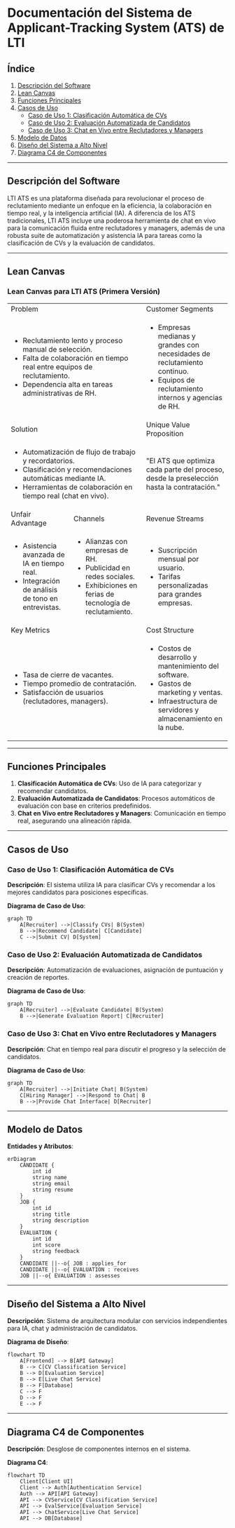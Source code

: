 
# Documentación del Sistema de Applicant-Tracking System (ATS) de LTI

## Índice

1. [Descripción del Software](#descripcion-del-software)
2. [Lean Canvas](#lean-canvas)
3. [Funciones Principales](#funciones-principales)
4. [Casos de Uso](#casos-de-uso)
    - [Caso de Uso 1: Clasificación Automática de CVs](#caso-de-uso-1-clasificacion-automatica-de-cvs)
    - [Caso de Uso 2: Evaluación Automatizada de Candidatos](#caso-de-uso-2-evaluacion-automatizada-de-candidatos)
    - [Caso de Uso 3: Chat en Vivo entre Reclutadores y Managers](#caso-de-uso-3-chat-en-vivo-entre-reclutadores-y-managers)
5. [Modelo de Datos](#modelo-de-datos)
6. [Diseño del Sistema a Alto Nivel](#diseno-del-sistema-a-alto-nivel)
7. [Diagrama C4 de Componentes](#diagrama-c4-de-componentes)

---

## Descripción del Software

LTI ATS es una plataforma diseñada para revolucionar el proceso de reclutamiento mediante un enfoque en la eficiencia, la colaboración en tiempo real, y la inteligencia artificial (IA). A diferencia de los ATS tradicionales, LTI ATS incluye una poderosa herramienta de chat en vivo para la comunicación fluida entre reclutadores y managers, además de una robusta suite de automatización y asistencia IA para tareas como la clasificación de CVs y la evaluación de candidatos.

---

## Lean Canvas

### Lean Canvas para LTI ATS (Primera Versión)

<table>
    <tr>
        <td colspan="2">Problem</td>
        <td>Customer Segments</td>
    </tr>
    <tr>
        <td colspan="2">
            <ul>
                <li>Reclutamiento lento y proceso manual de selección.</li>
                <li>Falta de colaboración en tiempo real entre equipos de reclutamiento.</li>
                <li>Dependencia alta en tareas administrativas de RH.</li>
            </ul>
        </td>
        <td>
            <ul>
                <li>Empresas medianas y grandes con necesidades de reclutamiento continuo.</li>
                <li>Equipos de reclutamiento internos y agencias de RH.</li>
            </ul>
        </td>
    </tr>
    <tr>
        <td colspan="2">Solution</td>
        <td>Unique Value Proposition</td>
    </tr>
    <tr>
        <td colspan="2">
            <ul>
                <li>Automatización de flujo de trabajo y recordatorios.</li>
                <li>Clasificación y recomendaciones automáticas mediante IA.</li>
                <li>Herramientas de colaboración en tiempo real (chat en vivo).</li>
            </ul>
        </td>
        <td>"El ATS que optimiza cada parte del proceso, desde la preselección hasta la contratación."</td>
    </tr>
    <tr>
        <td>Unfair Advantage</td>
        <td>Channels</td>
        <td>Revenue Streams</td>
    </tr>
    <tr>
        <td>
            <ul>
                <li>Asistencia avanzada de IA en tiempo real.</li>
                <li>Integración de análisis de tono en entrevistas.</li>
            </ul>
        </td>
        <td>
            <ul>
                <li>Alianzas con empresas de RH.</li>
                <li>Publicidad en redes sociales.</li>
                <li>Exhibiciones en ferias de tecnología de reclutamiento.</li>
            </ul>
        </td>
        <td>
            <ul>
                <li>Suscripción mensual por usuario.</li>
                <li>Tarifas personalizadas para grandes empresas.</li>
            </ul>
        </td>
    </tr>
    <tr>
        <td colspan="2">Key Metrics</td>
        <td>Cost Structure</td>
    </tr>
    <tr>
        <td colspan="2">
            <ul>
                <li>Tasa de cierre de vacantes.</li>
                <li>Tiempo promedio de contratación.</li>
                <li>Satisfacción de usuarios (reclutadores, managers).</li>
            </ul>
        </td>
        <td>
            <ul>
                <li>Costos de desarrollo y mantenimiento del software.</li>
                <li>Gastos de marketing y ventas.</li>
                <li>Infraestructura de servidores y almacenamiento en la nube.</li>
            </ul>
        </td>
    </tr>
</table>

---

## Funciones Principales

1. **Clasificación Automática de CVs**: Uso de IA para categorizar y recomendar candidatos.
2. **Evaluación Automatizada de Candidatos**: Procesos automáticos de evaluación con base en criterios predefinidos.
3. **Chat en Vivo entre Reclutadores y Managers**: Comunicación en tiempo real, asegurando una alineación rápida.

---

## Casos de Uso


### Caso de Uso 1: Clasificación Automática de CVs
**Descripción**: El sistema utiliza IA para clasificar CVs y recomendar a los mejores candidatos para posiciones específicas.

**Diagrama de Caso de Uso**:
```mermaid
graph TD
    A[Recruiter] -->|Classify CVs| B(System)
    B -->|Recommend Candidate| C[Candidate]
    C -->|Submit CV| D[System]
```

### Caso de Uso 2: Evaluación Automatizada de Candidatos
**Descripción**: Automatización de evaluaciones, asignación de puntuación y creación de reportes.

**Diagrama de Caso de Uso**:
```mermaid
graph TD
    A[Recruiter] -->|Evaluate Candidate| B(System)
    B -->|Generate Evaluation Report| C[Recruiter]
```

### Caso de Uso 3: Chat en Vivo entre Reclutadores y Managers
**Descripción**: Chat en tiempo real para discutir el progreso y la selección de candidatos.

**Diagrama de Caso de Uso**:
```mermaid
graph TD
    A[Recruiter] -->|Initiate Chat| B(System)
    C[Hiring Manager] -->|Respond to Chat| B
    B -->|Provide Chat Interface| D[Recruiter]
```

---

## Modelo de Datos

**Entidades y Atributos**:

```mermaid
erDiagram
    CANDIDATE {
        int id
        string name
        string email
        string resume
    }
    JOB {
        int id
        string title
        string description
    }
    EVALUATION {
        int id
        int score
        string feedback
    }
    CANDIDATE ||--o{ JOB : applies_for
    CANDIDATE ||--o{ EVALUATION : receives
    JOB ||--o{ EVALUATION : assesses
```

---

## Diseño del Sistema a Alto Nivel

**Descripción**: Sistema de arquitectura modular con servicios independientes para IA, chat y administración de candidatos.

**Diagrama de Diseño**:
```mermaid
flowchart TD
    A[Frontend] --> B[API Gateway]
    B --> C[CV Classification Service]
    B --> D[Evaluation Service]
    B --> E[Live Chat Service]
    B --> F[Database]
    C --> F
    D --> F
    E --> F
```

---

## Diagrama C4 de Componentes

**Descripción**: Desglose de componentes internos en el sistema.

**Diagrama C4**:
```mermaid
flowchart TD
    Client[Client UI]
    Client --> Auth[Authentication Service]
    Auth --> API[API Gateway]
    API --> CVService[CV Classification Service]
    API --> EvalService[Evaluation Service]
    API --> ChatService[Live Chat Service]
    API --> DB[Database]
```

